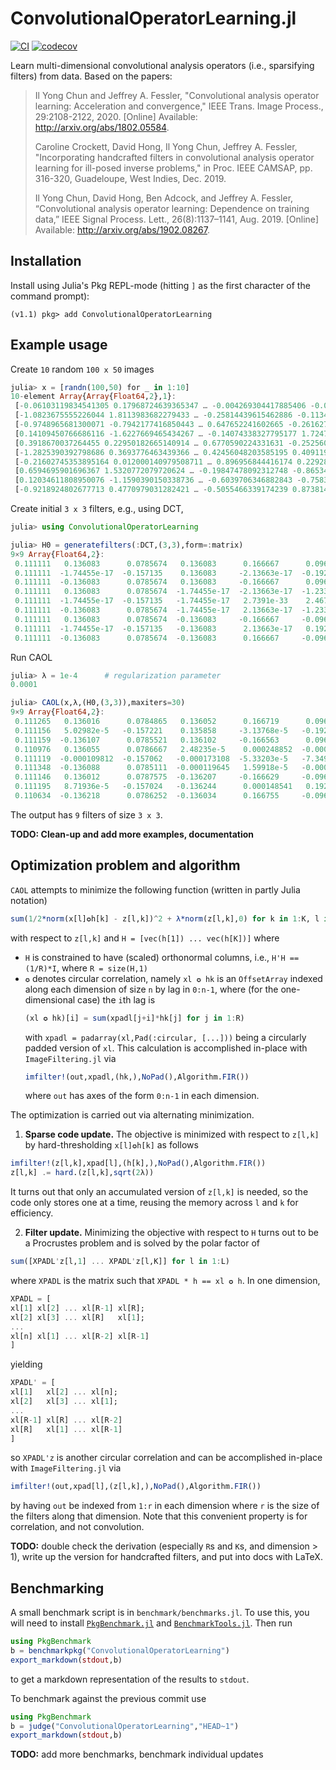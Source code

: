 # ConvolutionalOperatorLearning.jl

[![CI](https://github.com/dahong67/ConvolutionalOperatorLearning.jl/workflows/CI/badge.svg)](https://github.com/dahong67/ConvolutionalOperatorLearning.jl/actions)
[![codecov](https://codecov.io/gh/dahong67/ConvolutionalOperatorLearning.jl/branch/master/graph/badge.svg)](https://codecov.io/gh/dahong67/ConvolutionalOperatorLearning.jl)

Learn multi-dimensional convolutional analysis operators
(i.e., sparsifying filters) from data.
Based on the papers:

> Il Yong Chun and Jeffrey A. Fessler, "Convolutional analysis operator learning: Acceleration and convergence," IEEE Trans. Image Process., 29:2108-2122, 2020.
[Online] Available: http://arxiv.org/abs/1802.05584.
>
> Caroline Crockett, David Hong, Il Yong Chun, Jeffrey A. Fessler, "Incorporating handcrafted filters in convolutional analysis operator learning for ill-posed inverse problems," in Proc. IEEE CAMSAP, pp. 316-320, Guadeloupe, West Indies, Dec. 2019. 
>
> Il Yong Chun, David Hong, Ben Adcock, and Jeffrey A. Fessler, “Convolutional analysis operator learning: Dependence on training data,” IEEE Signal Process. Lett., 26(8):1137–1141, Aug. 2019. 
[Online] Available: http://arxiv.org/abs/1902.08267.

## Installation

Install using Julia's Pkg REPL-mode
(hitting `]` as the first character of the command prompt):
```
(v1.1) pkg> add ConvolutionalOperatorLearning
```

## Example usage

Create `10` random `100 x 50` images
```julia
julia> x = [randn(100,50) for _ in 1:10]
10-element Array{Array{Float64,2},1}:
 [-0.06103119834541305 0.17968724639365347 … -0.004269304417885406 -0.05473288638503366; -0.029082836823963076 -2.234356751701322 … 0.5306985197349057 0.5196510275200548; … ; 0.32864611768808494 -0.16509219769339606 … -0.7188306906351658 -1.3351708287182686; -0.8460760611398502 0.6741543032561107 … -1.7931435443456931 2.072398627809654]
 [-1.0823675555226044 1.8113983682279433 … -0.25814439615462886 -0.11342027638737794; -2.6512204811658844 0.6056278086922918 … 0.49428954950393583 0.9291513037613385; … ; 1.528072430975617 1.1576527001448074 … -0.13353151521165682 1.4552503091473545; -1.143499264158193 0.17686952628772404 … 0.5386755547858878 0.11253501428137602]       
 [-0.9748965681300071 -0.7942177416850443 … 0.647652241602665 -0.26162723540242966; -1.550320939343062 0.17934164372628594 … 0.07070502518981514 -0.3398872009535432; … ; -1.2000135265342693 -1.3040261404206082 … -0.537817304957513 -0.3194718348301661; -1.942367365002938 -0.8345181323639871 … -0.49691601543708913 0.13452223196414928]    
 [0.14109450766686116 -1.6227669465434267 … -0.14074338327795177 1.7247670372829123; -0.4530997280418346 1.2905655811601933 … -1.113412718124876 0.4224429822535648; … ; -0.8259273645794405 0.8120620193970456 … -0.15587253579758759 1.1574695830467834; 1.0788611984412293 1.2284093434139047 … 0.8824088821353901 0.3813812083882932]         
 [0.3918670037264455 0.22950182665140914 … 0.6770590224331631 -0.25256031424123226; 1.9204591807195388 -0.6076084890625175 … 1.0310040057616838 -1.7671208039765596; … ; 0.5799626195415907 0.569222606661083 … -0.6207019719221616 -0.20391984832884374; -0.9211372187326794 0.44983197168515526 … -0.5049251408980626 -0.17916820255012375]     
 [-1.2825390392798686 0.3693776463439366 … 0.42456048203585195 0.4091195519692529; 0.37893454217288014 0.33825718394132354 … -0.22838574521832017 -1.3427839180011332; … ; -0.803117711548536 1.3428601980024508 … -1.099475110503509 0.8837953536952086; -0.3160402227917924 1.7788621181954565 … -0.1181775330304786 0.051252762995059806]      
 [-0.21602745353895164 0.012000140979508711 … 0.896956844416174 0.22928973833631625; -0.7842241785543619 -0.32949835028447044 … -0.8048870286625319 0.16559858376597783; … ; 1.390319971887969 0.4193290677230986 … -0.749695268782869 -0.5448365210194996; 0.34791591520010057 0.2972162852854982 … -0.2026141522858165 1.3383401586637362]      
 [0.6594695901696367 1.5320772079720624 … -0.19847478092312748 -0.8653458363609802; 1.4585495614063246 -1.2300347093485384 … 2.1313306980929454 1.2275580250098121; … ; 0.9297648333661448 0.36369987357191985 … -2.196675279232564 0.852743816866466; -0.5375674199466393 0.923326234067758 … -0.16939398815990775 1.7503227614136636]           
 [0.12034611808950076 -1.1590390150338736 … -0.6039706346882843 -0.7583855141108757; -0.7606317585112351 0.9554944399438954 … 0.10425768324174194 -0.8995822359312021; … ; 0.5535277421769873 2.140671177435082 … -1.347488594326773 -0.2901472796237467; 1.4890853603600709 -0.6078320966265716 … 0.6995557559187338 1.797947737070229]          
 [-0.9218924802677713 0.4770979031282421 … -0.5055466339174239 0.8738141299971941; 0.73665174584806 2.1342570036702084 … -0.040302585687501044 -1.756282942531084; … ; -0.7406339259737408 0.8871629875178407 … 0.07589856412209975 1.204299863671966; -0.8082412377179505 -0.23452321526257708 … -0.39562475685025467 2.1299724960724045]
```

Create initial `3 x 3` filters, e.g., using DCT,
```julia
julia> using ConvolutionalOperatorLearning

julia> H0 = generatefilters(:DCT,(3,3),form=:matrix)
9×9 Array{Float64,2}:
 0.111111   0.136083      0.0785674   0.136083      0.166667      0.096225      0.0785674   0.096225      0.0555556
 0.111111  -1.74455e-17  -0.157135    0.136083     -2.13663e-17  -0.19245       0.0785674  -1.23358e-17  -0.111111
 0.111111  -0.136083      0.0785674   0.136083     -0.166667      0.096225      0.0785674  -0.096225      0.0555556
 0.111111   0.136083      0.0785674  -1.74455e-17  -2.13663e-17  -1.23358e-17  -0.157135   -0.19245      -0.111111
 0.111111  -1.74455e-17  -0.157135   -1.74455e-17   2.7391e-33    2.46716e-17  -0.157135    2.46716e-17   0.222222
 0.111111  -0.136083      0.0785674  -1.74455e-17   2.13663e-17  -1.23358e-17  -0.157135    0.19245      -0.111111
 0.111111   0.136083      0.0785674  -0.136083     -0.166667     -0.096225      0.0785674   0.096225      0.0555556
 0.111111  -1.74455e-17  -0.157135   -0.136083      2.13663e-17   0.19245       0.0785674  -1.23358e-17  -0.111111
 0.111111  -0.136083      0.0785674  -0.136083      0.166667     -0.096225      0.0785674  -0.096225      0.0555556
```

Run CAOL
```julia
julia> λ = 1e-4      # regularization parameter
0.0001

julia> CAOL(x,λ,(H0,(3,3)),maxiters=30)
9×9 Array{Float64,2}:
 0.111265   0.136016      0.0784865   0.136052      0.166719      0.0960939     0.0785114   0.0962194     0.0557584
 0.111156   5.02982e-5   -0.157221    0.135858     -3.13768e-5   -0.19253       0.0786885  -1.47525e-5   -0.110996
 0.111159  -0.136107      0.0785521   0.136102     -0.166563      0.0962433     0.0785622  -0.096378      0.0553945
 0.110976   0.136055      0.0786667   2.48235e-5    0.000248852  -0.000180995  -0.157047   -0.192529     -0.111196
 0.111119  -0.000109812  -0.157062   -0.000173108  -5.33203e-5   -7.34933e-5   -0.157193   -0.000328285   0.222228
 0.111348  -0.136088      0.0785111  -0.000119645   1.59918e-5   -0.000121294  -0.157086    0.192387     -0.111086
 0.111146   0.136012      0.0787575  -0.136207     -0.166629     -0.0961987     0.0785864   0.0959427     0.0557062
 0.111195   8.71936e-5   -0.157024   -0.136244      0.000148541   0.192415      0.0785643  -0.000150345  -0.111049
 0.110634  -0.136218      0.0786252  -0.136034      0.166755     -0.0962737     0.0786482  -0.0963271     0.0555741
```

The output has `9` filters of size `3 x 3`.

**TODO: Clean-up and add more examples, documentation**

## Optimization problem and algorithm

`CAOL` attempts to minimize the following function
(written in partly Julia notation)
```julia
sum(1/2*norm(x[l]✪h[k] - z[l,k])^2 + λ*norm(z[l,k],0) for k in 1:K, l in 1:L)
```
with respect to `z[l,k]` and `H = [vec(h[1]) ... vec(h[K])]` where
+ `H` is constrained to have (scaled) orthonormal columns,
  i.e., `H'H == (1/R)*I`, where `R = size(H,1)`
+ `✪` denotes circular correlation, namely `xl ✪ hk` is an `OffsetArray`
  indexed along each dimension of size `n` by lag in `0:n-1`,
  where (for the one-dimensional case) the `i`th lag is
  ```julia
  (xl ✪ hk)[i] = sum(xpadl[j+i]*hk[j] for j in 1:R)
  ```
  with `xpadl = padarray(xl,Pad(:circular, [...]))`
  being a circularly padded version of `xl`.
  This calculation is accomplished in-place with `ImageFiltering.jl` via
  ```julia
  imfilter!(out,xpadl,(hk,),NoPad(),Algorithm.FIR())
  ```
  where `out` has axes of the form `0:n-1` in each dimension.

The optimization is carried out via alternating minimization.

1. **Sparse code update.**
  The objective is minimized with respect to `z[l,k]`
  by hard-thresholding `x[l]✪h[k]` as follows
  ```julia
  imfilter!(z[l,k],xpad[l],(h[k],),NoPad(),Algorithm.FIR())
  z[l,k] .= hard.(z[l,k],sqrt(2λ))
  ```
  It turns out that only an accumulated version of `z[l,k]` is needed,
  so the code only stores one at a time,
  reusing the memory across `l` and `k` for efficiency.

2. **Filter update.**
  Minimizing the objective with respect to `H` turns out
  to be a Procrustes problem and is solved by
  the polar factor of
  ```julia
  sum([XPADL'z[l,1] ... XPADL'z[l,K]] for l in 1:L)
  ```
  where `XPADL` is the matrix such that `XPADL * h == xl ✪ h`.
  In one dimension,
  ```julia
  XPADL = [
  xl[1] xl[2] ... xl[R-1] xl[R];
  xl[2] xl[3] ... xl[R]   xl[1];
  ...
  xl[n] xl[1] ... xl[R-2] xl[R-1]
  ]
  ```
  yielding
  ```julia
  XPADL' = [
  xl[1]   xl[2] ... xl[n];
  xl[2]   xl[3] ... xl[1];
  ...
  xl[R-1] xl[R] ... xl[R-2]
  xl[R]   xl[1] ... xl[R-1]
  ]
  ```
  so `XPADL'z` is another circular correlation
  and can be accomplished in-place with `ImageFiltering.jl` via
  ```julia
  imfilter!(out,xpad[l],(z[l,k],),NoPad(),Algorithm.FIR())
  ```
  by having `out` be indexed from `1:r` in each dimension
  where `r` is the size of the filters along that dimension.
  Note that this convenient property is for correlation, and not convolution.


**TODO:**
double check the derivation (especially `R`s and `K`s, and dimension > 1),
write up the version for handcrafted filters,
and put into docs with LaTeX.

## Benchmarking

A small benchmark script is in `benchmark/benchmarks.jl`.
To use this, you will need to install
[`PkgBenchmark.jl`](https://github.com/JuliaCI/PkgBenchmark.jl)
and [`BenchmarkTools.jl`](https://www.github.com/JuliaCI/BenchmarkTools.jl).
Then run
```julia
using PkgBenchmark
b = benchmarkpkg("ConvolutionalOperatorLearning")
export_markdown(stdout,b)
```
to get a markdown representation of the results to `stdout`.

To benchmark against the previous commit use
```julia
using PkgBenchmark
b = judge("ConvolutionalOperatorLearning","HEAD~1")
export_markdown(stdout,b)
```

**TODO:** add more benchmarks, benchmark individual updates
